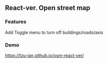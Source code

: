 ## React-ver. Open street map
### Features
Add Toggle menu to turn off buildings/roads/axis
### Demo
https://tzu-jan.github.io/osm-react-ver/
